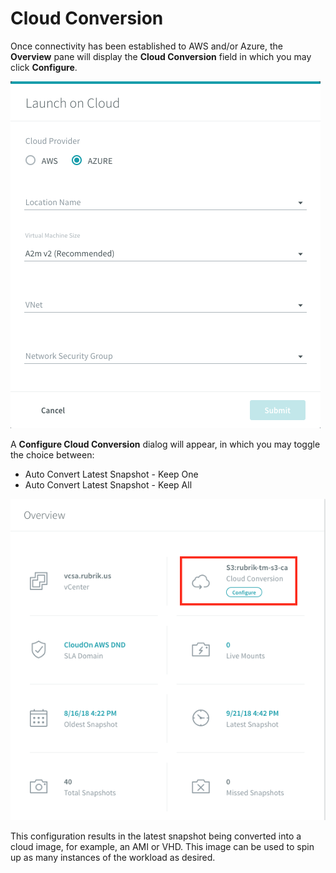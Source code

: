 # Cloud Conversion

Once connectivity has been established to AWS and/or Azure, the **Overview** pane will display the **Cloud Conversion** field in which you may click **Configure**.

![alt_text](images/image82.png "image_tooltip")

A **Configure Cloud Conversion** dialog will appear, in which you may toggle the choice between:

* Auto Convert Latest Snapshot - Keep One
* Auto Convert Latest Snapshot - Keep All 

![alt_text](images/image83.png "image_tooltip")

This configuration results in the latest snapshot being converted into a cloud image, for example, an AMI or VHD. This image can be used to spin up as many instances of the workload as desired.